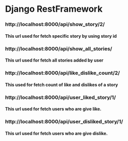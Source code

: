 # Django RestFramework

### http://localhost:8000/api/show_story/2/
#### This url used for fetch specific story by using story id


### http://localhost:8000/api/show_all_stories/
#### This url used for fetch all stories added by user


### http://localhost:8000/api/like_dislike_count/2/
#### This used for fetch count of like and dislikes of a story


### http://localhost:8000/api/user_liked_story/1/
#### This url used for fetch users who are give like.


### http://localhost:8000/api/user_disliked_story/1/
#### This url used for fetch users who are give dislike.